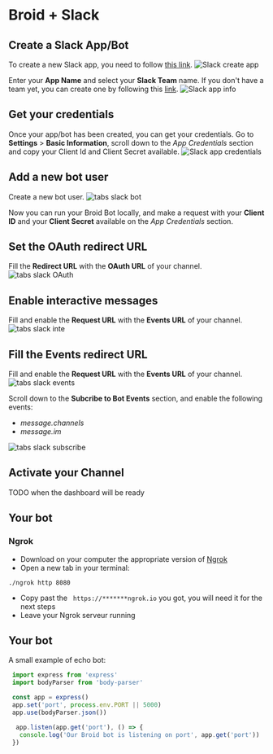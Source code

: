 # Broid + Slack

## Create a Slack App/Bot

To create a new Slack app, you need to follow <a href="https://api.slack.com/apps" target="_blank">this link</a>.
![Slack create app](/images/integrations/channel-slack-1.png)

Enter your **App Name** and select your **Slack Team** name. If you don't have a team yet, you can create one by following this <a href="https://slack.com/signin" target="_blank">link</a>.
![Slack app info](/images/integrations/channel-slack-2.png)

## Get your credentials

Once your app/bot has been created, you can get your credentials.
Go to **Settings** > **Basic Information**, scroll down to the _App Credentials_ section and copy your Client Id and Client Secret available.
![Slack app credentials](/images/integrations/channel-slack-3.png)

## Add a new bot user

Create a new bot user.
![tabs slack bot](/images/integrations/channel-slack-4.png)

Now you can run your Broid Bot locally, and make a request with your **Client ID** and your **Client Secret** available on the _App Credentials_ section.

## Set the OAuth redirect URL

Fill the **Redirect URL** with the **OAuth URL** of your channel.
![tabs slack OAuth](/images/integrations/channel-slack-5.png)

## Enable interactive messages

Fill and enable the **Request URL** with the **Events URL** of your channel.
![tabs slack inte](/images/integrations/channel-slack-6.png)

## Fill the Events redirect URL

Fill and enable the **Request URL** with the **Events URL** of your channel.
![tabs slack events](/images/integrations/channel-slack-7.png)

Scroll down to the **Subcribe to Bot Events** section, and enable the following events:

* _message.channels_
* _message.im_

![tabs slack subscribe](/images/integrations/channel-slack-8.png)

## Activate your Channel

TODO when the dashboard will be ready

## Your bot

### Ngrok

* Download on your computer the appropriate version of [Ngrok](https://ngrok.com/download)
* Open a new tab in your terminal:
```
./ngrok http 8080
```
* Copy past the ``` https://*******ngrok.io``` you got, you will need it for the next steps
* Leave your Ngrok serveur running

## Your bot

A small example of echo bot:

```javascript
 import express from 'express'
 import bodyParser from 'body-parser'

 const app = express()
 app.set('port', process.env.PORT || 5000)
 app.use(bodyParser.json())

  app.listen(app.get('port'), () => {
   console.log('Our Broid bot is listening on port', app.get('port'))
 })
```
